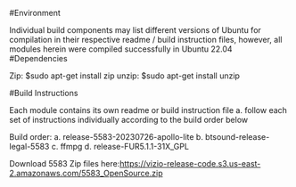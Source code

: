 #Environment

Individual build components may list different versions of Ubuntu for compilation in their respective readme / build instruction files, however, all modules herein were compiled successfully in Ubuntu 22.04
#Dependencies

Zip: $sudo apt-get install zip unzip: $sudo apt-get install unzip

#Build Instructions

Each module contains its own readme or build instruction file a. follow each set of instructions individually according to the build order below

Build order: a. release-5583-20230726-apollo-lite b. btsound-release-legal-5583 c. ffmpg d. release-FUR5.1.1-31X_GPL

Download 5583 Zip files here:https://vizio-release-code.s3.us-east-2.amazonaws.com/5583_OpenSource.zip

